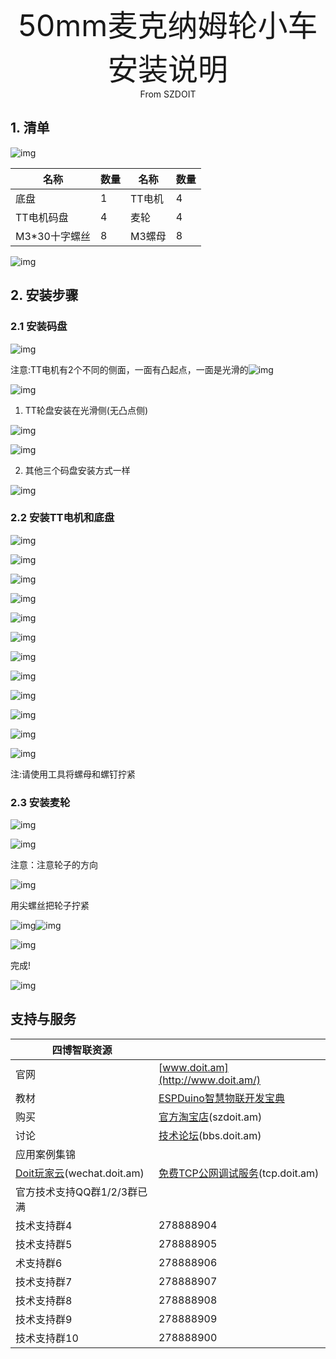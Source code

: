 <center><font size=10> 50mm麦克纳姆轮小车安装说明 </center></font>
<center> From SZDOIT</center>

## 1. 清单

![img](wps1.jpg) 

| 名称          | 数量 | 名称   | 数量 |
| ------------- | ---- | ------ | ---- |
| 底盘          | 1    | TT电机 | 4    |
| TT电机码盘    | 4    | 麦轮   | 4    |
| M3*30十字螺丝 | 8    | M3螺母 | 8    |

![img](wps2.jpg) 

## 2. 安装步骤

### 2.1 安装码盘

![img](wps3.jpg) 

注意:TT电机有2个不同的侧面，一面有凸起点，一面是光滑的![img](wps4.jpg)

![img](wps5.jpg) 

1) TT轮盘安装在光滑侧(无凸点侧)

![img](wps6.jpg) 

![img](wps7.jpg) 

2) 其他三个码盘安装方式一样

![img](wps8.jpg) 

### 2.2 安装TT电机和底盘

![img](wps9.jpg) 

![img](wps10.jpg) 

![img](wps11.jpg) 

![img](wps12.jpg) 

![img](wps13.jpg) 

![img](wps14.jpg) 

 

![img](wps15.jpg) 

![img](wps16.jpg) 

![img](wps17.jpg) 

![img](wps18.jpg) 

![img](wps19.jpg) 

![img](wps20.jpg) 

注:请使用工具将螺母和螺钉拧紧

### 2.3 安装麦轮

![img](wps21.jpg) 

 

![img](wps22.jpg) 

注意：注意轮子的方向

![img](wps23.jpg) 

用尖螺丝把轮子拧紧

![img](wps24.jpg)![img](wps25.jpg) 

 

![img](wps26.jpg) 

完成!

![img](wps27.jpg) 

## 支持与服务

| 四博智联资源                                        |                                                              |
| --------------------------------------------------- | ------------------------------------------------------------ |
| 官网                                                | [www.doit.am](http://www.doit.am/)                           |
| 教材                                                | [ESPDuino智慧物联开发宝典](https://item.taobao.com/item.htm?spm=a1z10.3-c.w4002-7420449993.9.Bgp1Ll&id=520583000610) |
| 购买                                                | [官方淘宝店](https://szdoit.taobao.com/)(szdoit.am)          |
| 讨论                                                | [技术论坛](http://bbs.doit.am/forum.php)(bbs.doit.am)        |
| 应用案例集锦                                        |                                                              |
| [Doit玩家云](http://wechat.doit.am)(wechat.doit.am) | [免费TCP公网调试服务](http://tcp.doit.am)(tcp.doit.am)       |
| 官方技术支持QQ群1/2/3群已满                         |                                                              |
| 技术支持群4                                         | 278888904                                                    |
| 技术支持群5                                         | 278888905                                                    |
| 术支持群6                                           | 278888906                                                    |
| 技术支持群7                                         | 278888907                                                    |
| 技术支持群8                                         | 278888908                                                    |
| 技术支持群9                                         | 278888909                                                    |
| 技术支持群10                                        | 278888900                                                    |